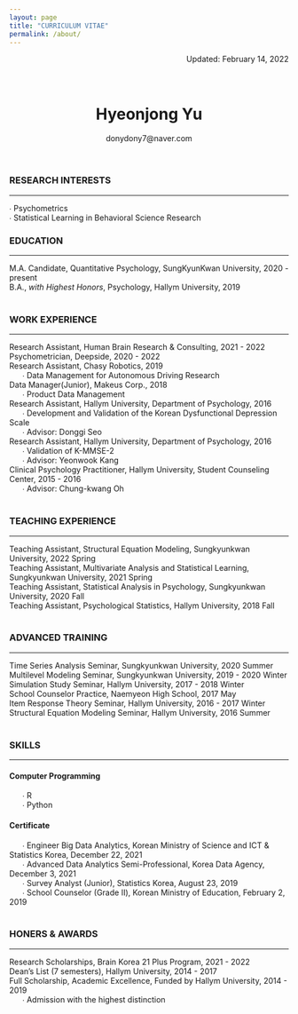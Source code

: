 ```yaml
---
layout: page
title: "CURRICULUM VITAE"
permalink: /about/
---
```

<div style="text-align: right">Updated: February 14, 2022</div>  
<br/>  
<br/>  

# <center>Hyeonjong Yu</center>  
<center>donydony7@naver.com</center>  
<br/>  
<br/>  

### **RESEARCH INTERESTS**   
---  
∙ Psychometrics  
∙ Statistical Learning in Behavioral Science Research
<br/>  
### **EDUCATION**  
---  
M.A. Candidate, Quantitative Psychology, SungKyunKwan University, 2020 - present  
B.A., *with Highest Honors*, Psychology, Hallym University, 2019  
<br/>  
### **WORK EXPERIENCE**  
---  
Research Assistant, Human Brain Research & Consulting, 2021 - 2022  
Psychometrician, Deepside, 2020 - 2022  
Research Assistant, Chasy Robotics, 2019  
&nbsp;&nbsp;&nbsp;&nbsp;&nbsp;&nbsp;∙ Data Management for Autonomous Driving Research  
Data Manager(Junior), Makeus Corp., 2018  
&nbsp;&nbsp;&nbsp;&nbsp;&nbsp;&nbsp;∙ Product Data Management  
Research Assistant, Hallym University, Department of Psychology, 2016  
&nbsp;&nbsp;&nbsp;&nbsp;&nbsp;&nbsp;∙ Development and Validation of the Korean Dysfunctional Depression Scale  
&nbsp;&nbsp;&nbsp;&nbsp;&nbsp;&nbsp;∙ Advisor: Donggi Seo  
Research Assistant, Hallym University, Department of Psychology, 2016  
&nbsp;&nbsp;&nbsp;&nbsp;&nbsp;&nbsp;∙ Validation of K-MMSE-2  
&nbsp;&nbsp;&nbsp;&nbsp;&nbsp;&nbsp;∙ Advisor: Yeonwook Kang  
Clinical Psychology Practitioner, Hallym University, Student Counseling Center, 2015 - 2016  
&nbsp;&nbsp;&nbsp;&nbsp;&nbsp;&nbsp;∙ Advisor: Chung-kwang Oh  
<br/>  
### **TEACHING EXPERIENCE**  
---  
Teaching Assistant, Structural Equation Modeling, Sungkyunkwan University, 2022 Spring    
Teaching Assistant, Multivariate Analysis and Statistical Learning, Sungkyunkwan University, 2021 Spring  
Teaching Assistant, Statistical Analysis in Psychology, Sungkyunkwan University, 2020 Fall  
Teaching Assistant, Psychological Statistics, Hallym University, 2018 Fall  
<br/>  
### **ADVANCED TRAINING**  
---  
Time Series Analysis Seminar, Sungkyunkwan University, 2020 Summer   
Multilevel Modeling Seminar, Sungkyunkwan University, 2019 - 2020 Winter  
Simulation Study Seminar, Hallym University, 2017 - 2018 Winter  
School Counselor Practice, Naemyeon High School, 2017 May  
Item Response Theory Seminar, Hallym University, 2016 - 2017 Winter  
Structural Equation Modeling Seminar, Hallym University, 2016 Summer  
<br/>  
### **SKILLS**  
---  
#### Computer Programming  
&nbsp;&nbsp;&nbsp;&nbsp;&nbsp;&nbsp;∙ R  
&nbsp;&nbsp;&nbsp;&nbsp;&nbsp;&nbsp;∙ Python  

#### Certificate  
&nbsp;&nbsp;&nbsp;&nbsp;&nbsp;&nbsp;∙ Engineer Big Data Analytics, Korean Ministry of Science and ICT & Statistics Korea, December 22, 2021  
&nbsp;&nbsp;&nbsp;&nbsp;&nbsp;&nbsp;∙ Advanced Data Analytics Semi-Professional, Korea Data Agency, December 3, 2021  
&nbsp;&nbsp;&nbsp;&nbsp;&nbsp;&nbsp;∙ Survey Analyst (Junior), Statistics Korea, August 23, 2019  
&nbsp;&nbsp;&nbsp;&nbsp;&nbsp;&nbsp;∙ School Counselor (Grade Ⅱ), Korean Ministry of Education, February 2, 2019  
<br/>  
### **HONERS & AWARDS**  
---  
Research Scholarships, Brain Korea 21 Plus Program, 2021 - 2022  
Dean’s List (7 semesters), Hallym University, 2014 - 2017  
Full Scholarship, Academic Excellence, Funded by Hallym University, 2014 - 2019  
&nbsp;&nbsp;&nbsp;&nbsp;&nbsp;&nbsp;∙ Admission with the highest distinction


